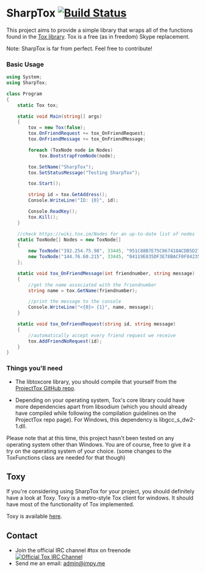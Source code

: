 SharpTox [![Build Status](http://jenkins.impy.me/job/SharpTox/badge/icon)](http://jenkins.impy.me/job/SharpTox/)
========

This project aims to provide a simple library that wraps all of the functions found in the [Tox library](https://github.com/irungentoo/ProjectTox-Core "ProjectTox GitHub repo").
Tox is a free (as in freedom) Skype replacement.

Note: SharpTox is far from perfect. Feel free to contribute!

### Basic Usage
```csharp
using System;
using SharpTox;

class Program
{
    static Tox tox;

    static void Main(string[] args)
    {
        tox = new Tox(false);
        tox.OnFriendRequest += tox_OnFriendRequest;
        tox.OnFriendMessage += tox_OnFriendMessage;

        foreach (ToxNode node in Nodes)
            tox.BootstrapFromNode(node);

        tox.SetName("SharpTox");
        tox.SetStatusMessage("Testing SharpTox");

        tox.Start();

        string id = tox.GetAddress();
        Console.WriteLine("ID: {0}", id);

        Console.ReadKey();
        tox.Kill();
    }

    //check https://wiki.tox.im/Nodes for an up-to-date list of nodes
    static ToxNode[] Nodes = new ToxNode[]
    {
        new ToxNode("192.254.75.98", 33445, "951C88B7E75C867418ACDB5D273821372BB5BD652740BCDF623A4FA293E75D2F", false),
        new ToxNode("144.76.60.215", 33445, "04119E835DF3E78BACF0F84235B300546AF8B936F035185E2A8E9E0A67C8924F", false)
    };

    static void tox_OnFriendMessage(int friendnumber, string message)
    {
        //get the name associated with the friendnumber
        string name = tox.GetName(friendnumber);

        //print the message to the console
        Console.WriteLine("<{0}> {1}", name, message);
    }

    static void tox_OnFriendRequest(string id, string message)
    {
        //automatically accept every friend request we receive
        tox.AddFriendNoRequest(id);
    }
}
```

### Things you'll need

* The libtoxcore library, you should compile that yourself from the [ProjectTox GitHub repo](https://github.com/irungentoo/ProjectTox-Core "Tox Github repo").

* Depending on your operating system, Tox's core library could have more dependencies apart from libsodium (which you should already have compiled while following the compilation guidelines on the ProjectTox repo page). For Windows, this dependency is libgcc_s_dw2-1.dll.

Please note that at this time, this project hasn't been tested on any operating system other than Windows. You are of course, free to give it a try on the operating system of your choice. (some changes to the ToxFunctions class are needed for that though)

Toxy
-------
If you're considering using SharpTox for your project, you should definitely have a look at Toxy. Toxy is a metro-style Tox client for windows. It should have most of the functionality of Tox implemented.

Toxy is available [here](https://github.com/Reverp/Toxy-WPF).

Contact
-------
* Join the official IRC channel #tox on freenode
[![Official Tox IRC Channel](https://kiwiirc.com/buttons/irc.freenode.net/tox.png)](https://kiwiirc.com/client/irc.freenode.net/?theme=basic#tox)
* Send me an email: [admin@impy.me](mailto:admin@impy.me)
